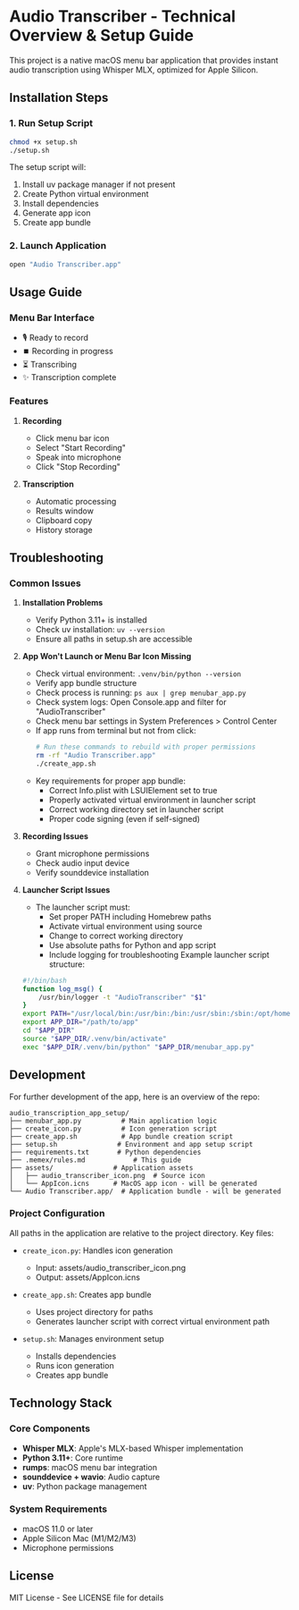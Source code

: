 # Audio Transcriber - Technical Overview & Setup Guide

This project is a native macOS menu bar application that provides instant audio transcription using Whisper MLX, optimized for Apple Silicon.


## Installation Steps

### 1. Run Setup Script
```bash
chmod +x setup.sh
./setup.sh
```

The setup script will:
1. Install uv package manager if not present
2. Create Python virtual environment
3. Install dependencies
4. Generate app icon
5. Create app bundle

### 2. Launch Application
```bash
open "Audio Transcriber.app"
```

## Usage Guide

### Menu Bar Interface
- 🎙️ Ready to record
- ⏹️ Recording in progress
- ⏳ Transcribing
- ✨ Transcription complete

### Features
1. **Recording**
   - Click menu bar icon
   - Select "Start Recording"
   - Speak into microphone
   - Click "Stop Recording"

2. **Transcription**
   - Automatic processing
   - Results window
   - Clipboard copy
   - History storage

## Troubleshooting

### Common Issues

1. **Installation Problems**
   - Verify Python 3.11+ is installed
   - Check uv installation: `uv --version`
   - Ensure all paths in setup.sh are accessible

2. **App Won't Launch or Menu Bar Icon Missing**
   - Check virtual environment: `.venv/bin/python --version`
   - Verify app bundle structure
   - Check process is running: `ps aux | grep menubar_app.py`
   - Check system logs: Open Console.app and filter for "AudioTranscriber"
   - Check menu bar settings in System Preferences > Control Center
   - If app runs from terminal but not from click:
     ```bash
     # Run these commands to rebuild with proper permissions
     rm -rf "Audio Transcriber.app"
     ./create_app.sh
     ```
   - Key requirements for proper app bundle:
     - Correct Info.plist with LSUIElement set to true
     - Properly activated virtual environment in launcher script
     - Correct working directory set in launcher script
     - Proper code signing (even if self-signed)

3. **Recording Issues**
   - Grant microphone permissions
   - Check audio input device
   - Verify sounddevice installation

4. **Launcher Script Issues**
   - The launcher script must:
     - Set proper PATH including Homebrew paths
     - Activate virtual environment using source
     - Change to correct working directory
     - Use absolute paths for Python and app script
     - Include logging for troubleshooting
   Example launcher script structure:
   ```bash
   #!/bin/bash
   function log_msg() {
       /usr/bin/logger -t "AudioTranscriber" "$1"
   }
   export PATH="/usr/local/bin:/usr/bin:/bin:/usr/sbin:/sbin:/opt/homebrew/bin:$PATH"
   export APP_DIR="/path/to/app"
   cd "$APP_DIR"
   source "$APP_DIR/.venv/bin/activate"
   exec "$APP_DIR/.venv/bin/python" "$APP_DIR/menubar_app.py"
   ```


## Development

For further development of the app, here is an overview of the repo:

```
audio_transcription_app_setup/
├── menubar_app.py          # Main application logic
├── create_icon.py          # Icon generation script
├── create_app.sh           # App bundle creation script
├── setup.sh               # Environment and app setup script
├── requirements.txt       # Python dependencies
├── .memex/rules.md            # This guide
├── assets/               # Application assets
│   ├── audio_transcriber_icon.png  # Source icon
│   └── AppIcon.icns      # MacOS app icon - will be generated
└── Audio Transcriber.app/  # Application bundle - will be generated
```

### Project Configuration

All paths in the application are relative to the project directory. Key files:

- `create_icon.py`: Handles icon generation
  - Input: assets/audio_transcriber_icon.png
  - Output: assets/AppIcon.icns

- `create_app.sh`: Creates app bundle
  - Uses project directory for paths
  - Generates launcher script with correct virtual environment path

- `setup.sh`: Manages environment setup
  - Installs dependencies
  - Runs icon generation
  - Creates app bundle

## Technology Stack

### Core Components
- **Whisper MLX**: Apple's MLX-based Whisper implementation
- **Python 3.11+**: Core runtime
- **rumps**: macOS menu bar integration
- **sounddevice + wavio**: Audio capture
- **uv**: Python package management

### System Requirements
- macOS 11.0 or later
- Apple Silicon Mac (M1/M2/M3)
- Microphone permissions

## License
MIT License - See LICENSE file for details
